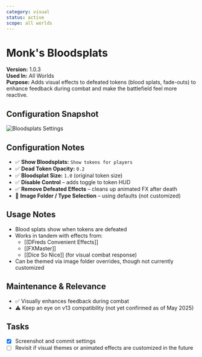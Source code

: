 ```yaml
---
category: visual
status: active
scope: all worlds
---
```


# Monk's Bloodsplats

**Version:** 1.0.3  
**Used In:** All Worlds  
**Purpose:** Adds visual effects to defeated tokens (blood splats, fade-outs) to enhance feedback during combat and make the battlefield feel more reactive.

## Configuration Snapshot

![Bloodsplats Settings](./MonksBloodsplats.png)

## Configuration Notes

- ✅ **Show Bloodsplats:** `Show tokens for players`
- ✅ **Dead Token Opacity:** `0.2`
- ✅ **Bloodsplat Size:** `1.0` (original token size)
- ✅ **Disable Control** – adds toggle to token HUD
- ✅ **Remove Defeated Effects** – cleans up animated FX after death
- 🔧 **Image Folder / Type Selection** – using defaults (not customized)

## Usage Notes

- Blood splats show when tokens are defeated
- Works in tandem with effects from:
  - [[DFreds Convenient Effects]]
  - [[FXMaster]]
  - [[Dice So Nice]] (for visual combat response)
- Can be themed via image folder overrides, though not currently customized

## Maintenance & Relevance

- ✅ Visually enhances feedback during combat
- ⚠️ Keep an eye on v13 compatibility (not yet confirmed as of May 2025)

## Tasks

- [x] Screenshot and commit settings
- [ ] Revisit if visual themes or animated effects are customized in the future
